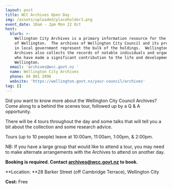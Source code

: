 ```yaml
---
layout: post
title: WCC Archives Open Day
img: /assets/uploaded/placeholder3.png
event_date: 10am - 2pm Mon 22 Oct
host:
  blurb: >-
    Wellington City Archives is a primary information resource for the history
    of Wellington.  The archives of Wellington City Council and its predecessors
    in local government represent the bulk of the holdings.  Wellington City
    Archives also collects the records of notable individuals and organisations
    who have made a significant contribution to the life and development of
    Wellington.
  email: 'archives@wcc.govt.nz '
  name: Wellington City Archives
  phone: 04 801 2096
  website: 'https://wellington.govt.nz/your-council/archives'
tag: []
---
```

Did you want to know more about the Wellington City Council Archives? Come along to a behind the scenes tour, followed up by a Q & A opportunity. 

There will be 4 tours throughout the day and some talks that will tell you a bit about the collection and some research advice.

Tours (up to 10 people) leave at 10:00am, 11:00am, 1:00pm, & 2:00pm. 

NB: If you have a large group that would like to attend a tour, you may need to make alternate arrangements with the Archives to attend on another day.

**Booking is required. Contact archives@wcc.govt.nz to book.**

**Location: **28 Barker Street (off Cambridge Terrace), Wellington City

**Cost:** Free

